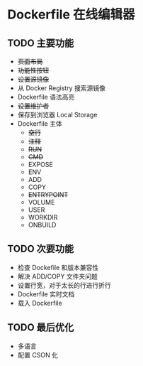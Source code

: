 # Dockerfile 在线编辑器

## TODO 主要功能
* ~~页面布局~~
* ~~功能性按钮~~
* ~~设置源镜像~~
* 从 Docker Registry 搜索源镜像
* Dockerfile 语法高亮
* ~~设置维护者~~
* 保存到浏览器 Local Storage
* Dockerfile 主体
  - ~~空行~~
  - ~~注释~~
  - ~~RUN~~
  - ~~CMD~~
  - EXPOSE
  - ENV
  - ADD
  - COPY
  - ~~ENTRYPOINT~~
  - VOLUME
  - USER
  - WORKDIR
  - ONBUILD

## TODO 次要功能
* 检查 Dockefile 和版本兼容性
* 解决 ADD/COPY 文件夹问题
* 设置行宽，对于太长的行进行折行
* Dockerfile 实时文档
* 载入 Dockerfile

## TODO 最后优化
* 多语言
* 配置 CSON 化
